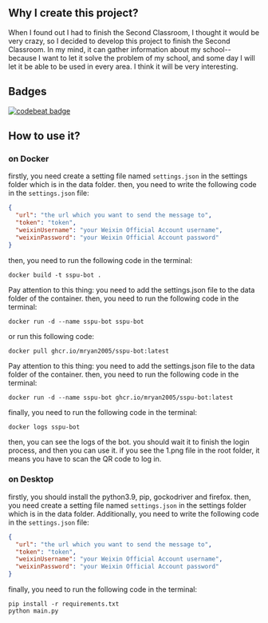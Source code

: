## Why I create this project?

When I found out I had to finish the Second Classroom, I thought it would be very crazy, so I decided to develop this
project to finish the Second Classroom. In my mind, it can gather information about my school-- because I want to let it
solve the problem of my school, and some day I will let it be able to be used in every area. I think it will be very
interesting.

## Badges

[![codebeat badge](https://codebeat.co/badges/3b87724b-fee1-43d4-8eba-a08c6a744881)](https://codebeat.co/projects/github-com-mryan2005-sspu-bot-main)

## How to use it?

### on Docker

firstly, you need create a setting file named `settings.json` in the settings folder which is in the data folder.
then, you need to write the following code in the `settings.json` file:

```json
{
  "url": "the url which you want to send the message to",
  "token": "token",
  "weixinUsername": "your Weixin Official Account username",
  "weixinPassword": "your Weixin Official Account password"
}
```

then, you need to run the following code in the terminal:

```shell
docker build -t sspu-bot .
```

Pay attention to this thing: you need to add the settings.json file to the data folder of the container.
then, you need to run the following code in the terminal:

```shell
docker run -d --name sspu-bot sspu-bot
```

or run this following code:

```shell
docker pull ghcr.io/mryan2005/sspu-bot:latest
```

Pay attention to this thing: you need to add the settings.json file to the data folder of the container.
then, you need to run the following code in the terminal:

```shell
docker run -d --name sspu-bot ghcr.io/mryan2005/sspu-bot:latest
```
finally, you need to run the following code in the terminal:

```shell
docker logs sspu-bot
```

then, you can see the logs of the bot.
you should wait it to finish the login process, and then you can use it.
if you see the 1.png file in the root folder, it means you have to scan the QR code to log in.

### on Desktop

firstly, you should install the python3.9, pip, gockodriver and firefox.
then, you need create a setting file named `settings.json` in the settings folder which is in the data folder.
Additionally, you need to write the following code in the `settings.json` file:

```json
{
  "url": "the url which you want to send the message to",
  "token": "token",
  "weixinUsername": "your Weixin Official Account username",
  "weixinPassword": "your Weixin Official Account password"
}
```

finally, you need to run the following code in the terminal:

```shell
pip install -r requirements.txt
python main.py
```